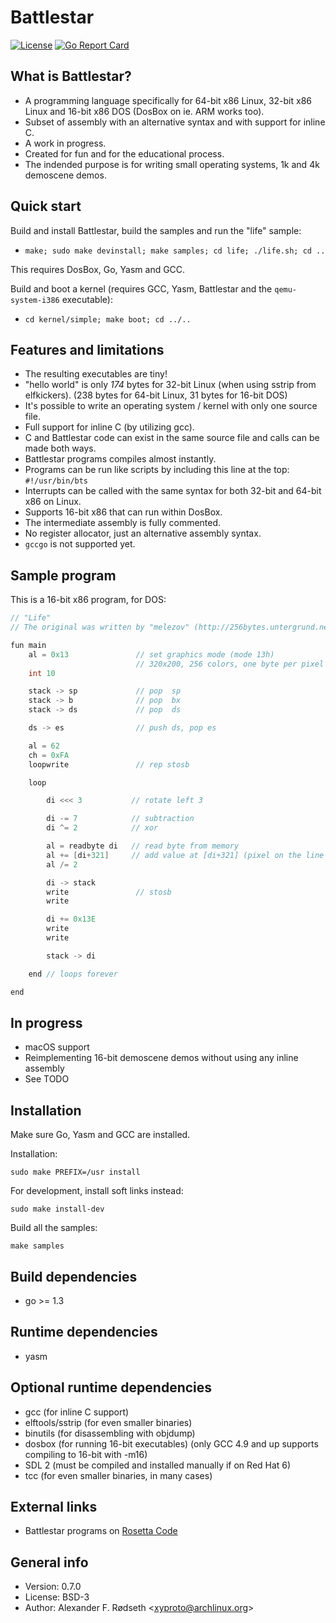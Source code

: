 Battlestar
==========

[![License](http://img.shields.io/badge/license-BSD-green.svg?style=flat)](https://raw.githubusercontent.com/xyproto/battlestar/main/LICENSE)
[![Go Report Card](https://goreportcard.com/badge/github.com/xyproto/battlestar)](https://goreportcard.com/report/github.com/xyproto/battlestar)


What is Battlestar?
-------------------

* A programming language specifically for 64-bit x86 Linux, 32-bit x86 Linux and 16-bit x86 DOS (DosBox on ie. ARM works too).
* Subset of assembly with an alternative syntax and with support for inline C.
* A work in progress.
* Created for fun and for the educational process.
* The indended purpose is for writing small operating systems, 1k and 4k demoscene demos.


Quick start
-----------

Build and install Battlestar, build the samples and run the "life" sample:

* `make; sudo make devinstall; make samples; cd life; ./life.sh; cd ..`

This requires DosBox, Go, Yasm and GCC.

Build and boot a kernel (requires GCC, Yasm, Battlestar and the `qemu-system-i386` executable):

* `cd kernel/simple; make boot; cd ../..`


Features and limitations
------------------------

* The resulting executables are tiny!
* "hello world" is only *174* bytes for 32-bit Linux (when using sstrip from elfkickers). (238 bytes for 64-bit Linux, 31 bytes for 16-bit DOS)
* It's possible to write an operating system / kernel with only one source file.
* Full support for inline C (by utilizing gcc).
* C and Battlestar code can exist in the same source file and calls can be made both ways.
* Battlestar programs compiles almost instantly.
* Programs can be run like scripts by including this line at the top: ```#!/usr/bin/bts```
* Interrupts can be called with the same syntax for both 32-bit and 64-bit x86 on Linux.
* Supports 16-bit x86 that can run within DosBox.
* The intermediate assembly is fully commented.
* No register allocator, just an alternative assembly syntax.
* `gccgo` is not supported yet.


Sample program
--------------

This is a 16-bit x86 program, for DOS:

```c
// "Life"
// The original was written by "melezov" (http://256bytes.untergrund.net/demo/334)

fun main
    al = 0x13               // set graphics mode (mode 13h)
                            // 320x200, 256 colors, one byte per pixel
    int 10

    stack -> sp             // pop  sp
    stack -> b              // pop  bx
    stack -> ds             // pop  ds

    ds -> es                // push ds, pop es

    al = 62
    ch = 0xFA
    loopwrite               // rep stosb

    loop

        di <<< 3           // rotate left 3

        di -= 7            // subtraction
        di ^= 2            // xor

        al = readbyte di   // read byte from memory
        al += [di+321]     // add value at [di+321] (pixel on the line below)
        al /= 2

        di -> stack
        write               // stosb
        write

        di += 0x13E
        write
        write

        stack -> di

    end // loops forever

end
```

In progress
-----------

* macOS support
* Reimplementing 16-bit demoscene demos without using any inline assembly
* See TODO


Installation
------------------

Make sure Go, Yasm and GCC are installed.

Installation:

`sudo make PREFIX=/usr install`

For development, install soft links instead:

`sudo make install-dev`

Build all the samples:

`make samples`


Build dependencies
------------------

* go >= 1.3


Runtime dependencies
--------------------

* yasm


Optional runtime dependencies
-----------------------------
* gcc (for inline C support)
* elftools/sstrip (for even smaller binaries)
* binutils (for disassembling with objdump)
* dosbox (for running 16-bit executables) (only GCC 4.9 and up supports compiling to 16-bit with -m16)
* SDL 2 (must be compiled and installed manually if on Red Hat 6)
* tcc (for even smaller binaries, in many cases)

External links
--------------

* Battlestar programs on [Rosetta Code](https://rosettacode.org/wiki/Category:Battlestar#mw-pages)

General info
------------

* Version: 0.7.0
* License: BSD-3
* Author: Alexander F. Rødseth &lt;xyproto@archlinux.org&gt;

